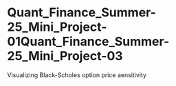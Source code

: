 # Quant_Finance_Summer-25_Mini_Project-01Quant_Finance_Summer-25_Mini_Project-03
Visualizing Black-Scholes option price aensitivity 
